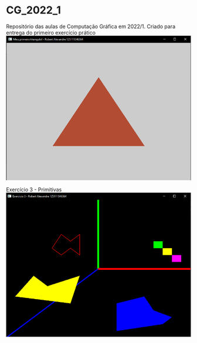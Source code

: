 # CG_2022_1
Repositório das aulas de Computação Gráfica em 2022/1.
Criado para entrega do primeiro exercício prático
![Screenshot](screenshot.png)

Exercício 3 - Primitivas
![Prmitivas](ex3.png)